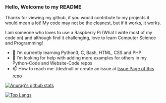 ### Hello, Welcome to my README

Thanks for viewing my github, if you would contribute to my projects it would mean a lot!
My code may not be the cleanest, but if it works, it works.

I am someone who loves to use a Raspberry Pi (What I write most of my code on) and although find it challenging, love to learn Computer Science and Programming!

- 🌱 I’m currently learning Python3, C, Bash, HTML, CSS and PHP 
- 🤔 I’m looking for help with adding more examples for others in my Python-Code and Website-Code repos 
- 📫 How to reach me: /dev/null or create an issue at [Issue Page of this repo](https://github.com/CleanMachine1/CleanMachine1/issues)


[![Anurag's github stats](https://github-readme-stats.vercel.app/api?username=CleanMachine1&theme=dark&show_icons=true)](https://github.com/anuraghazra/github-readme-stats)

[![Top Langs](https://github-readme-stats.vercel.app/api/top-langs/?username=CleanMachine1&layout=compact)](https://github.com/anuraghazra/github-readme-stats)
